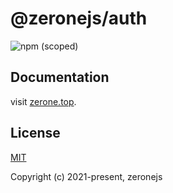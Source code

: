 # @zeronejs/auth

![npm (scoped)](https://img.shields.io/npm/v/@zeronejs/auth)
 
## Documentation

visit [zerone.top](https://zerone.top/techniques/auth.html).

## License

[MIT](https://opensource.org/licenses/MIT)

Copyright (c) 2021-present, zeronejs
